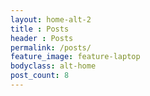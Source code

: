 ```yaml
---
layout: home-alt-2
title : Posts
header : Posts
permalink: /posts/
feature_image: feature-laptop
bodyclass: alt-home
post_count: 8
---
```

